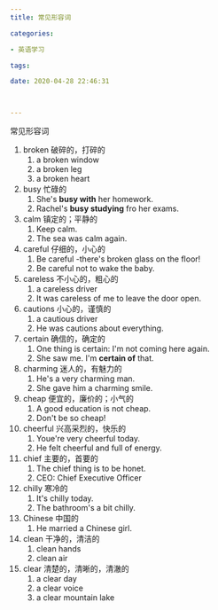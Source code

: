```yaml
---
title: 常见形容词

categories: 

- 英语学习

tags: 

date: 2020-04-28 22:46:31



---
```


常见形容词

<!-- more -->

1. broken 破碎的，打碎的
   1. a broken window
   2. a broken leg
   3. a broken heart
2. busy 忙碌的
   1. She's **busy with** her homework.
   2. Rachel's **busy studying** fro her exams.
3. calm 镇定的；平静的
   1. Keep calm.
   2. The sea was calm again.
4. careful 仔细的，小心的
   1. Be careful -there's broken glass on the floor!
   2. Be careful not to wake the baby.
5. careless 不小心的，粗心的
   1. a careless driver
   2. It was careless of me to leave the door open.
6. cautions 小心的，谨慎的
   1. a cautious driver
   2. He was cautions about everything.
7. certain 确信的，确定的
   1. One thing is certain: I'm not coming here again.
   2. She saw me. I'm **certain of** that.
8. charming 迷人的，有魅力的
   1. He's a very charming man.
   2. She gave him a charming smile.
9. cheap 便宜的，廉价的；小气的
   1. A good education is not cheap.
   2. Don't be so cheap!
10. cheerful 兴高采烈的，快乐的
    1. Youe're very cheerful today.
    2. He felt cheerful and full of energy.
11. chief 主要的，首要的
    1. The chief thing is to be honet.
    2. CEO: Chief Executive Officer
12. chilly 寒冷的
    1. It's chilly today.
    2. The bathroom's a bit chilly.
13. Chinese 中国的
    1. He married a Chinese girl.
14. clean 干净的，清洁的
    1. clean hands
    2. clean air
15. clear 清楚的，清晰的，清澈的
    1. a clear day
    2. a clear voice 
    3. a clear mountain lake